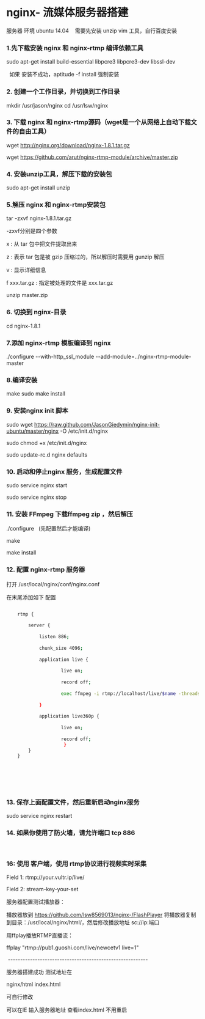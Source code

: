 # nginx- 流媒体服务器搭建

服务器 环境 ubuntu 14.04 
 
 需要先安装 unzip vim 工具，自行百度安装
 
### 1.先下载安装  nginx 和 nginx-rtmp 编译依赖工具


sudo apt-get install build-essential libpcre3 libpcre3-dev libssl-dev

 
如果 安装不成功，aptitude -f install 强制安装 
 


### 2. 创建一个工作目录，并切换到工作目录

mkdir /usr/jason/nginx
cd /usr/lsw/nginx

### 3. 下载 nginx 和 nginx-rtmp源码（wget是一个从网络上自动下载文件的自由工具）

wget http://nginx.org/download/nginx-1.8.1.tar.gz

wget https://github.com/arut/nginx-rtmp-module/archive/master.zip

### 4. 安装unzip工具，解压下载的安装包

sudo apt-get install unzip

### 5.解压 nginx 和 nginx-rtmp安装包

tar -zxvf nginx-1.8.1.tar.gz

-zxvf分别是四个参数

x : 从 tar 包中把文件提取出来

z : 表示 tar 包是被 gzip 压缩过的，所以解压时需要用 gunzip 解压

v : 显示详细信息

f xxx.tar.gz :  指定被处理的文件是 xxx.tar.gz

unzip master.zip

### 6. 切换到 nginx-目录

cd nginx-1.8.1

### 7.添加 nginx-rtmp 模板编译到 nginx

./configure --with-http_ssl_module --add-module=../nginx-rtmp-module-master

### 8.编译安装 

make
sudo make install

### 9. 安装nginx init 脚本

sudo wget https://raw.github.com/JasonGiedymin/nginx-init-ubuntu/master/nginx -O /etc/init.d/nginx

sudo chmod +x /etc/init.d/nginx

sudo update-rc.d nginx defaults

### 10. 启动和停止nginx 服务，生成配置文件

sudo service nginx start

sudo service nginx stop

### 11. 安装 FFmpeg 下载ffmpeg zip ，然后解压

./configure   (先配置然后才能编译)

make

make install

### 12. 配置 nginx-rtmp 服务器

打开 /usr/local/nginx/conf/nginx.conf

在末尾添加如下 配置


```bash

    rtmp {
    
        server {
    
            listen 886;
            
            chunk_size 4096;
            
            application live {
            
                    live on;
                    
                    record off;
                    
                    exec ffmpeg -i rtmp://localhost/live/$name -threads 1 -c:v libx264 -profile:v baseline -b:v 350K -s 640x360 -f flv -c:a aac -ac 1 -strict -2 -b:a 56k rtmp://localhost/live360p/$name;
                    
            }
            
            application live360p {
            
                    live on;
                    
                    record off;
                     }       
        }        
    }  
    
```
 

 
 


 
### 13. 保存上面配置文件，然后重新启动nginx服务

sudo service nginx restart

### 14. 如果你使用了防火墙，请允许端口 tcp 886
 
 
### 16: 使用 客户端，使用 rtmp协议进行视频实时采集

Field 1: rtmp://your.vultr.ip/live/

Field 2: stream-key-your-set


服务器配置测试播放器：

播放器放到 https://github.com/lsw8569013/nginx-/FlashPlayer 
将播放器复制到目录：/usr/local/nginx/html/，然后修改播放地址 sc://ip:端口

用ffplay播放RTMP直播流：

ffplay "rtmp://pub1.guoshi.com/live/newcetv1 live=1"



 ---------------------------------------------------------
 
 服务器搭建成功 测试地址在 
 
 nginx/html  index.html 
 
 可自行修改 
 
 可以在IE 输入服务器地址 查看index.html 
 不用重启
 
 
